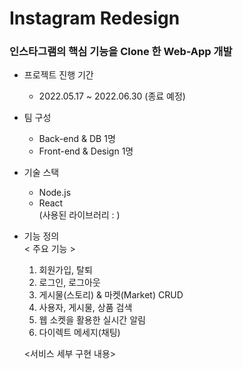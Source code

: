 # Instagram Redesign
### 인스타그램의 핵심 기능을 Clone 한 Web-App 개발
* 프로젝트 진행 기간  
    - 2022.05.17 ~ 2022.06.30 (종료 예정)
* 팀 구성
    - Back-end & DB 1명
    - Front-end & Design 1명
* 기술 스택
    - Node.js 
    - React   
        (사용된 라이브러리 : )
* 기능 정의  
    < 주요 기능 >  
    1. 회원가입, 탈퇴
    2. 로그인, 로그아웃
    3. 게시물(스토리) & 마켓(Market) CRUD
    4. 사용자, 게시물, 상품 검색
    5. 웹 소켓을 활용한 실시간 알림
    6. 다이렉트 메세지(채팅)  
  
    

    <서비스 세부 구현 내용>
